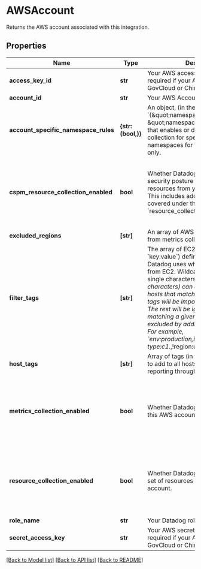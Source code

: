# AWSAccount

Returns the AWS account associated with this integration.

## Properties
Name | Type | Description | Notes
------------ | ------------- | ------------- | -------------
**access_key_id** | **str** | Your AWS access key ID. Only required if your AWS account is a GovCloud or China account. | [optional] 
**account_id** | **str** | Your AWS Account ID without dashes. | [optional] 
**account_specific_namespace_rules** | **{str: (bool,)}** | An object, (in the form &#x60;{\&quot;namespace1\&quot;:true/false, \&quot;namespace2\&quot;:true/false}&#x60;), that enables or disables metric collection for specific AWS namespaces for this AWS account only. | [optional] 
**cspm_resource_collection_enabled** | **bool** | Whether Datadog collects cloud security posture management resources from your AWS account. This includes additional resources not covered under the general &#x60;resource_collection&#x60;. | [optional]  if omitted the server will use the default value of False
**excluded_regions** | **[str]** | An array of AWS regions to exclude from metrics collection. | [optional] 
**filter_tags** | **[str]** | The array of EC2 tags (in the form &#x60;key:value&#x60;) defines a filter that Datadog uses when collecting metrics from EC2. Wildcards, such as &#x60;?&#x60; (for single characters) and &#x60;*&#x60; (for multiple characters) can also be used. Only hosts that match one of the defined tags will be imported into Datadog. The rest will be ignored. Host matching a given tag can also be excluded by adding &#x60;!&#x60; before the tag. For example, &#x60;env:production,instance-type:c1.*,!region:us-east-1&#x60; | [optional] 
**host_tags** | **[str]** | Array of tags (in the form &#x60;key:value&#x60;) to add to all hosts and metrics reporting through this integration. | [optional] 
**metrics_collection_enabled** | **bool** | Whether Datadog collects metrics for this AWS account. | [optional]  if omitted the server will use the default value of True
**resource_collection_enabled** | **bool** | Whether Datadog collects a standard set of resources from your AWS account. | [optional]  if omitted the server will use the default value of False
**role_name** | **str** | Your Datadog role delegation name. | [optional] 
**secret_access_key** | **str** | Your AWS secret access key. Only required if your AWS account is a GovCloud or China account. | [optional] 

[[Back to Model list]](README.md#documentation-for-models) [[Back to API list]](README.md#documentation-for-api-endpoints) [[Back to README]](README.md)


